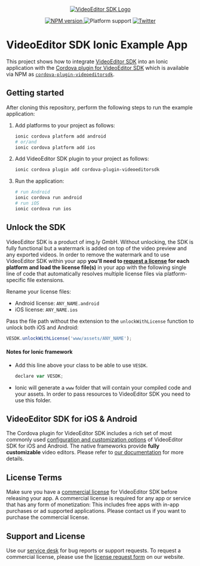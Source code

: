 <p align="center">
  <a href="https://www.photoeditorsdk.com/?utm_campaign=Projects&utm_source=Github&utm_medium=VESDK&utm_content=Ionic-Demo">
    <img src="https://video.photoeditorsdk.com/assets/img/vesdk-logo-s.svg" alt="VideoEditor SDK Logo"/>
  </a>
</p>
<p align="center">
  <a href="https://npmjs.org/package/cordova-plugin-videoeditorsdk">
    <img src="https://img.shields.io/npm/v/cordova-plugin-videoeditorsdk.svg" alt="NPM version">
  </a>
  <img src="https://img.shields.io/badge/platforms-android%20|%20ios-lightgrey.svg" alt="Platform support">
  <a href="http://twitter.com/VideoEditorSDK">
    <img src="https://img.shields.io/badge/twitter-@VideoEditorSDK-blue.svg?style=flat" alt="Twitter">
  </a>
</p>

# VideoEditor SDK Ionic Example App

This project shows how to integrate [VideoEditor SDK](https://www.videoeditorsdk.com/?utm_campaign=Projects&utm_source=Github&utm_medium=VESDK&utm_content=Ionic-Demo) into an Ionic application with the [Cordova plugin for VideoEditor SDK](https://github.com/imgly/vesdk-cordova) which is available via NPM as [`cordova-plugin-videoeditorsdk`](https://www.npmjs.com/package/cordova-plugin-videoeditorsdk).

## Getting started

After cloning this repository, perform the following steps to run the example application:

1. Add platforms to your project as follows:
   ```sh
   ionic cordova platform add android
   # or/and
   ionic cordova platform add ios
   ```

2. Add VideoEditor SDK plugin to your project as follows:
   ```sh
   ionic cordova plugin add cordova-plugin-videoeditorsdk
   ```

3. Run the application:
   ```sh
   # run Android
   ionic cordova run android
   # run iOS
   ionic cordova run ios
   ```

## Unlock the SDK

VideoEditor SDK is a product of img.ly GmbH. Without unlocking, the SDK is fully functional but a watermark is added on top of the video preview and any exported videos.
In order to remove the watermark and to use VideoEditor SDK within your app **you'll need to [request a license](https://account.photoeditorsdk.com/pricing?product=vesdk&?utm_campaign=Projects&utm_source=Github&utm_medium=VESDK&utm_content=Ionic-Demo) for each platform and load the license file(s)** in your app with the following single line of code that automatically resolves multiple license files via platform-specific file extensions.

Rename your license files:
- Android license: `ANY_NAME.android`
- iOS license: `ANY_NAME.ios`

Pass the file path without the extension to the `unlockWithLicense` function to unlock both iOS and Android:
```js
VESDK.unlockWithLicense('www/assets/ANY_NAME');
```

#### Notes for Ionic framework

- Add this line above your class to be able to use `VESDK`.
  ```js
  declare var VESDK;
  ```
- Ionic will generate a `www` folder that will contain your compiled code and your assets. In order to pass resources to VideoEditor SDK you need to use this folder.

## VideoEditor SDK for iOS & Android

The Cordova plugin for VideoEditor SDK includes a rich set of most commonly used [configuration and customization options](https://github.com/imgly/vesdk-cordova/blob/master/types/configuration.ts) of VideoEditor SDK for iOS and Android. The native frameworks provide **fully customizable** video editors. Please refer to [our documentation](https://docs.videoeditorsdk.com/?utm_campaign=Projects&utm_source=Github&utm_medium=VESDK&utm_content=Ionic-Demo) for more details.

## License Terms

Make sure you have a [commercial license](https://account.photoeditorsdk.com/pricing?product=vesdk&?utm_campaign=Projects&utm_source=Github&utm_medium=VESDK&utm_content=Ionic-Demo) for VideoEditor SDK before releasing your app.
A commercial license is required for any app or service that has any form of monetization: This includes free apps with in-app purchases or ad supported applications. Please contact us if you want to purchase the commercial license.

## Support and License

Use our [service desk](http://support.videoeditorsdk.com) for bug reports or support requests. To request a commercial license, please use the [license request form](https://account.photoeditorsdk.com/pricing?product=vesdk&?utm_campaign=Projects&utm_source=Github&utm_medium=VESDK&utm_content=Ionic-Demo) on our website.
